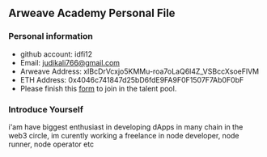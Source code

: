 ## Arweave Academy Personal File

### Personal information

- github account: idfi12
- Email: judikali766@gmail.com
- Arweave Address: xIBcDrVcxjo5KMMu-roa7oLaQ6l4Z_VSBccXsoeFlVM
- ETH Address: 0x4046c741847d25bD6fdE9FA9F0F1507F7Ab0F0bF
- Please finish this [form](https://docs.google.com/forms/d/e/1FAIpQLSfWA5fIIcBgmRppm3jNz5vmf9Mai_QMVil-2pO4r7YKn_Zhtw/viewform?usp=sf_link) to join in the talent pool.

### Introduce Yourself
 i'am have biggest enthusiast in developing dApps in many chain in the web3 circle, im curently working a freelance in node developer, node runner, node operator etc

